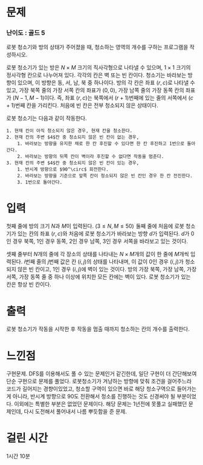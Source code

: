 # 문제

### 난이도 : 골드 5

로봇 청소기와 방의 상태가 주어졌을 때, 청소하는 영역의 개수를 구하는 프로그램을 작성하시오.

로봇 청소기가 있는 방은 $N \times M$ 크기의 직사각형으로 나타낼 수 있으며, $1 \times 1$ 크기의 정사각형 칸으로 나누어져 있다. 각각의 칸은 벽 또는 빈 칸이다. 청소기는 바라보는 방향이 있으며, 이 방향은 동, 서, 남, 북 중 하나이다. 방의 각 칸은 좌표 $(r, c)$로 나타낼 수 있고, 가장 북쪽 줄의 가장 서쪽 칸의 좌표가 $(0, 0)$, 가장 남쪽 줄의 가장 동쪽 칸의 좌표가 $(N-1, M-1)$이다. 즉, 좌표 $(r, c)$는 북쪽에서 $(r+1)$번째에 있는 줄의 서쪽에서 $(c+1)$번째 칸을 가리킨다. 처음에 빈 칸은 전부 청소되지 않은 상태이다.

로봇 청소기는 다음과 같이 작동한다.

    1. 현재 칸이 아직 청소되지 않은 경우, 현재 칸을 청소한다.
    2. 현재 칸의 주변 $4$칸 중 청소되지 않은 빈 칸이 없는 경우,
        1. 바라보는 방향을 유지한 채로 한 칸 후진할 수 있다면 한 칸 후진하고 1번으로 돌아간다.
        2. 바라보는 방향의 뒤쪽 칸이 벽이라 후진할 수 없다면 작동을 멈춘다.
    3. 현재 칸의 주변 $4$칸 중 청소되지 않은 빈 칸이 있는 경우,
        1. 반시계 방향으로 $90^\circ$ 회전한다.
        2. 바라보는 방향을 기준으로 앞쪽 칸이 청소되지 않은 빈 칸인 경우 한 칸 전진한다.
        3. 1번으로 돌아간다.

# 입력

첫째 줄에 방의 크기 $N$과 $M$이 입력된다. $(3 \le N, M \le 50)$  둘째 줄에 처음에 로봇 청소기가 있는 칸의 좌표 $(r, c)$와 처음에 로봇 청소기가 바라보는 방향 $d$가 입력된다. $d$가 $0$인 경우 북쪽, $1$인 경우 동쪽, $2$인 경우 남쪽, $3$인 경우 서쪽을 바라보고 있는 것이다.

셋째 줄부터 $N$개의 줄에 각 장소의 상태를 나타내는 $N \times M$개의 값이 한 줄에 $M$개씩 입력된다. $i$번째 줄의 $j$번째 값은 칸 $(i, j)$의 상태를 나타내며, 이 값이 $0$인 경우 $(i, j)$가 청소되지 않은 빈 칸이고, $1$인 경우 $(i, j)$에 벽이 있는 것이다. 방의 가장 북쪽, 가장 남쪽, 가장 서쪽, 가장 동쪽 줄 중 하나 이상에 위치한 모든 칸에는 벽이 있다. 로봇 청소기가 있는 칸은 항상 빈 칸이다.

# 출력

로봇 청소기가 작동을 시작한 후 작동을 멈출 때까지 청소하는 칸의 개수를 출력한다.

# 느낀점

구현문제. DFS를 이용해서도 풀 수 있는 문제인거 같긴한데, 일단 구현이 더 간단해보여 단순 구현으로 문제를 풀었다. 로봇청소기가 겨냥하는 방향에 맞춰 조건을 걸어주느라 코드가 길어지는 경향이있었고, 청소할 구역이 있으면 바로 해당 청소구역으로 들어가는게 아니라, 반시계 방향으로 90도 전환해서 청소를 진행하는 것도 신경써야 될 부분이었다. 이외에는 특별한 부분은 없었던 문제이다. 해당 문제는 1년전에 못풀고 실패했던 문제인데, 다시 도전해서 풀어내서 나름 뿌듯함을 준 문제.

# 걸린 시간

1시간 10분
